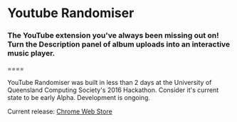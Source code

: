 # Youtube Randomiser

### The YouTube extension you've always been missing out on! Turn the Description panel of album uploads into an interactive music player.

====

YouTube Randomiser was built in less than 2 days at the University of Queensland Computing Society's 2016 Hackathon.  Consider it's current state to be early Alpha. Development is ongoing.

Current release: [Chrome Web Store](https://chrome.google.com/webstore/detail/youtube-randomiser/kbonbjcebioebdkiceoobjjgdjllmklo)
